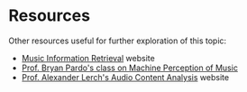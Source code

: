 Resources
=========


Other resources useful for further exploration of this topic:

- [Music Information Retrieval](https://musicinformationretrieval.com/) website
- [Prof. Bryan Pardo's class on Machine Perception of Music](https://interactiveaudiolab.github.io/teaching/eecs352.html)
- [Prof. Alexander Lerch's Audio Content Analysis](https://www.audiocontentanalysis.org/) website
